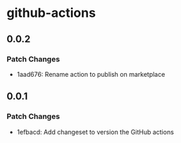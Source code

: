 # github-actions

## 0.0.2

### Patch Changes

- 1aad676: Rename action to publish on marketplace

## 0.0.1

### Patch Changes

- 1efbacd: Add changeset to version the GitHub actions
